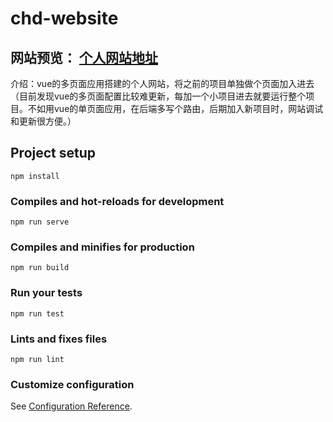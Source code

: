  
# chd-website
## 网站预览： [个人网站地址](http://chd1994.club:8086)
介绍：vue的多页面应用搭建的个人网站，将之前的项目单独做个页面加入进去
（目前发现vue的多页面配置比较难更新，每加一个小项目进去就要运行整个项目。不如用vue的单页面应用，在后端多写个路由，后期加入新项目时，网站调试和更新很方便。）
## Project setup
```
npm install
```

### Compiles and hot-reloads for development
```
npm run serve
```

### Compiles and minifies for production
```
npm run build
```

### Run your tests
```
npm run test
```

### Lints and fixes files
```
npm run lint
```

### Customize configuration
See [Configuration Reference](https://cli.vuejs.org/config/).
